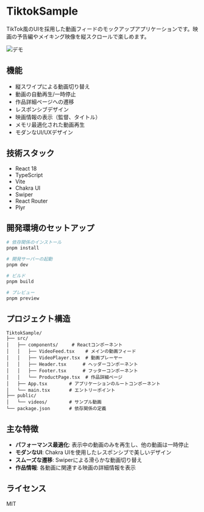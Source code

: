 # TiktokSample

TikTok風のUIを採用した動画フィードのモックアップアプリケーションです。映画の予告編やメイキング映像を縦スクロールで楽しめます。

![デモ](public/demo.gif)

## 機能

- 縦スワイプによる動画切り替え
- 動画の自動再生/一時停止
- 作品詳細ページへの遷移
- レスポンシブデザイン
- 映画情報の表示（監督、タイトル）
- メモリ最適化された動画再生
- モダンなUI/UXデザイン

## 技術スタック

- React 18
- TypeScript
- Vite
- Chakra UI
- Swiper
- React Router
- Plyr

## 開発環境のセットアップ

```bash
# 依存関係のインストール
pnpm install

# 開発サーバーの起動
pnpm dev

# ビルド
pnpm build

# プレビュー
pnpm preview
```

## プロジェクト構造

```
TiktokSample/
├── src/
│   ├── components/     # Reactコンポーネント
│   │   ├── VideoFeed.tsx    # メインの動画フィード
│   │   ├── VideoPlayer.tsx  # 動画プレーヤー
│   │   ├── Header.tsx      # ヘッダーコンポーネント
│   │   ├── Footer.tsx      # フッターコンポーネント
│   │   └── ProductPage.tsx  # 作品詳細ページ
│   ├── App.tsx        # アプリケーションのルートコンポーネント
│   └── main.tsx       # エントリーポイント
├── public/
│   └── videos/        # サンプル動画
└── package.json       # 依存関係の定義
```

## 主な特徴

- **パフォーマンス最適化**: 表示中の動画のみを再生し、他の動画は一時停止
- **モダンなUI**: Chakra UIを使用したレスポンシブで美しいデザイン
- **スムーズな遷移**: Swiperによる滑らかな動画切り替え
- **作品情報**: 各動画に関連する映画の詳細情報を表示

## ライセンス

MIT
